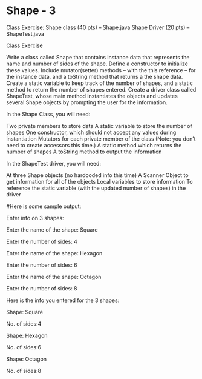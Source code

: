 # Shape - 3

Class Exercise:
Shape class (40 pts) – Shape.java
Shape Driver (20 pts) – ShapeTest.java
 

Class Exercise

 

Write a class called Shape that contains instance data that represents the name and number of sides of the shape. 
Define a constructor to initialize these values. Include mutator(setter) methods – with the this reference – for the instance data, 
and a toString method that returns a the shape data. Create a static variable to keep track of the number of shapes, 
and a static method to return the number of shapes entered. Create a driver class called ShapeTest, 
whose main method instantiates the objects and updates several Shape objects by prompting the user for the information.

 

In the Shape Class, you will need:

 

Two private members to store data
A static variable to store the number of shapes
One constructor, which should not accept any values during instantiation
Mutators for each private member of the class (Note: you don’t need to create accessors this time.)
A static method which returns the number of shapes
A toString method to output the information
 

In the ShapeTest driver, you will need:

 

At three Shape objects (no hardcoded info this time)
A Scanner Object to get information for all of the objects
Local variables to store information
To reference the static variable (with the updated number of shapes) in the driver
 

#Here is some sample output:

 

Enter info on 3 shapes:

Enter the name of the shape: Square

Enter the number of sides: 4

Enter the name of the shape: Hexagon

Enter the number of sides: 6

Enter the name of the shape: Octagon

Enter the number of sides: 8


Here is the info you entered for the 3 shapes: 

Shape: Square

No. of sides:4

Shape: Hexagon

No. of sides:6

Shape: Octagon

No. of sides:8

